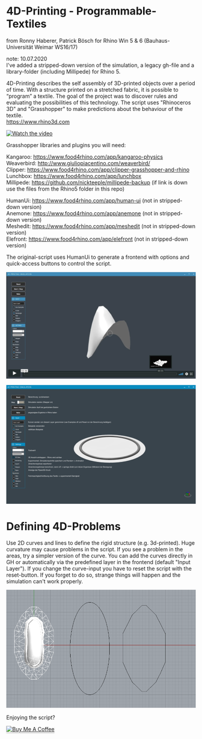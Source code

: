 # 4D-Printing - Programmable-Textiles
from Ronny Haberer, Patrick Bösch for Rhino Win 5 & 6 (Bauhaus-Universität Weimar WS16/17)

note: 10.07.2020 \
I've added a stripped-down version of the simulation, a legacy gh-file and a library-folder (including Millipede) for Rhino 5.

4D-Printing describes the self assembly of 3D-printed objects over a period of time. 
With a structure printed on a stretched fabric, it is possible to “program” a textile. 
The goal of the project was to discover rules and evaluating the possibilities of this technology. 
The script uses "Rhinoceros 3D" and "Grasshopper" to make predictions about the behaviour of the textile.  \
https://www.rhino3d.com

[![Watch the video](./img/prog_tex.gif)](https://vimeo.com/240692249)

Grasshopper libraries and plugins you will need:

Kangaroo: https://www.food4rhino.com/app/kangaroo-physics \
Weaverbird: http://www.giuliopiacentino.com/weaverbird/ \
Clipper: https://www.food4rhino.com/app/clipper-grasshopper-and-rhino \
Lunchbox: https://www.food4rhino.com/app/lunchbox \
Millipede: https://github.com/nickteeple/millipede-backup (if link is down use the files from the Rhino5 folder in this repo)

HumanUi: https://www.food4rhino.com/app/human-ui (not in stripped-down version)\
Anemone: https://www.food4rhino.com/app/anemone (not in stripped-down version)\
Meshedit: https://www.food4rhino.com/app/meshedit (not in stripped-down version)\
Elefront: https://www.food4rhino.com/app/elefront (not in stripped-down version)

The original-script uses HumanUi to generate a frontend with options and quick-access buttons to control the script.

[![Watch the video](./img/prog_tex_3.png)](https://vimeo.com/228778791)

![alt frontend](./img/prog_tex_1.png)

# Defining 4D-Problems
Use 2D curves and lines to define the rigid structure (e.g. 3d-printed). 
Huge curvature may cause problems in the script. If you see a problem in the areas, try a simpler version of the curve.
You can add the curves directly in GH or automatically via the predefined layer in the frontend (default "Input Layer").
If you change the curve-input you have to reset the script with the reset-button. 
If you forget to do so, strange things will happen and the simulation can't work properly.

![alt defining curves](./img/prog_tex_2.png)

Enjoying the script?

<a href="https://www.buymeacoffee.com/zSGApkH" target="_blank"><img src="https://www.buymeacoffee.com/assets/img/custom_images/orange_img.png" alt="Buy Me A Coffee" style="height: 41px !important;width: 174px !important;box-shadow: 0px 3px 2px 0px rgba(190, 190, 190, 0.5) !important;-webkit-box-shadow: 0px 3px 2px 0px rgba(190, 190, 190, 0.5) !important;" ></a>
